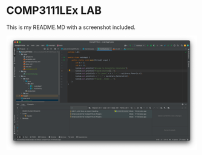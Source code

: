 # COMP3111LEx LAB

This is my README.MD with a screenshot included.

![Screenshot](img/screenshot.png)